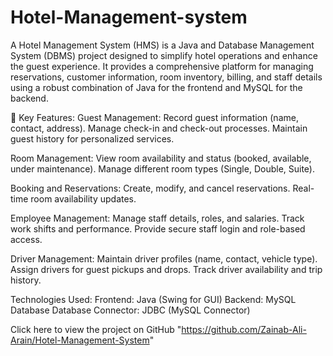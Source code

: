 # Hotel-Management-system
A Hotel Management System (HMS) is a Java and Database Management System (DBMS) project designed to simplify hotel operations and enhance the guest experience. It provides a comprehensive platform for managing reservations, customer information, room inventory, billing, and staff details using a robust combination of Java for the frontend and MySQL for the backend.

🎯 Key Features:
Guest Management:
Record guest information (name, contact, address).
Manage check-in and check-out processes.
Maintain guest history for personalized services.

Room Management:
View room availability and status (booked, available, under maintenance).
Manage different room types (Single, Double, Suite).

Booking and Reservations:
Create, modify, and cancel reservations.
Real-time room availability updates.

Employee Management:
Manage staff details, roles, and salaries.
Track work shifts and performance.
Provide secure staff login and role-based access.

Driver Management:
Maintain driver profiles (name, contact, vehicle type).
Assign drivers for guest pickups and drops.
Track driver availability and trip history.

 Technologies Used:
Frontend: Java (Swing for GUI)
Backend: MySQL Database
Database Connector: JDBC (MySQL Connector)

Click here to view the project on GitHub "https://github.com/Zainab-Ali-Arain/Hotel-Management-System"



